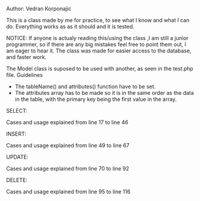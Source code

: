 Author: Vedran Korponajic

This is a class made by me for practice, to see what I know and what I can do.
Everything works as as it should and it is tested.

NOTICE: If anyone is actualy reading this/using the class ,I am still a junior programmer, so if there are any big mistakes feel free to point them out, I am eager to hear it.
The class was made for easier access to the database, and faster work.


The Model class is suposed to be used with another, as seen in the test.php file. 
Guidelines
- The tableName() and attributes() function have to be set.
- The attributes array has to be made so it is in the same order as the data in the table, with the primary key being the first value in the array.

SELECT:

Cases and usage explained from line 17 to line 46

INSERT:

Cases and usage explained from line 49 to line 67

UPDATE:

Cases and usage explained from line 70 to line 92

DELETE:

Cases and usage explained from line 95 to line 116
